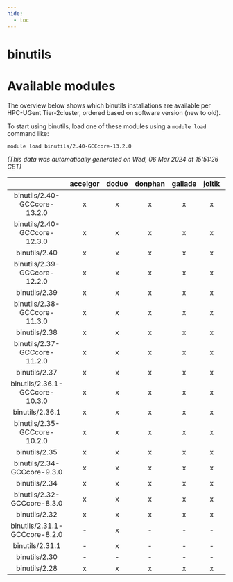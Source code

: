 ```yaml
---
hide:
  - toc
---
```


binutils
========

# Available modules


The overview below shows which binutils installations are available per HPC-UGent Tier-2cluster, ordered based on software version (new to old).

To start using binutils, load one of these modules using a `module load` command like:

```shell
module load binutils/2.40-GCCcore-13.2.0
```

*(This data was automatically generated on Wed, 06 Mar 2024 at 15:51:26 CET)*  

| |accelgor|doduo|donphan|gallade|joltik|skitty|
| :---: | :---: | :---: | :---: | :---: | :---: | :---: |
|binutils/2.40-GCCcore-13.2.0|x|x|x|x|x|x|
|binutils/2.40-GCCcore-12.3.0|x|x|x|x|x|x|
|binutils/2.40|x|x|x|x|x|x|
|binutils/2.39-GCCcore-12.2.0|x|x|x|x|x|x|
|binutils/2.39|x|x|x|x|x|x|
|binutils/2.38-GCCcore-11.3.0|x|x|x|x|x|x|
|binutils/2.38|x|x|x|x|x|x|
|binutils/2.37-GCCcore-11.2.0|x|x|x|x|x|x|
|binutils/2.37|x|x|x|x|x|x|
|binutils/2.36.1-GCCcore-10.3.0|x|x|x|x|x|x|
|binutils/2.36.1|x|x|x|x|x|x|
|binutils/2.35-GCCcore-10.2.0|x|x|x|x|x|x|
|binutils/2.35|x|x|x|x|x|x|
|binutils/2.34-GCCcore-9.3.0|x|x|x|x|x|x|
|binutils/2.34|x|x|x|x|x|x|
|binutils/2.32-GCCcore-8.3.0|x|x|x|x|x|x|
|binutils/2.32|x|x|x|x|x|x|
|binutils/2.31.1-GCCcore-8.2.0|-|x|-|-|-|-|
|binutils/2.31.1|-|x|-|-|-|x|
|binutils/2.30|-|-|-|-|-|x|
|binutils/2.28|x|x|x|x|x|x|
